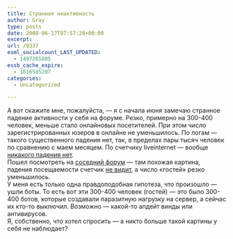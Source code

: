```yaml
---
title: Странная неактивность
author: Gray
type: posts
date: 2008-06-17T07:57:28+00:00
excerpt:
url: /9337
esml_socialcount_LAST_UPDATED:
  - 1497265805
essb_cache_expire:
  - 1616585207
categories:
  - Uncategorized

---
```








А вот скажите мне, пожалуйста, &#8212; я с начала июня замечаю странное падение активности у себя на форуме. Резко, примерно на 300-400 человек, меньше стало онлайновых посетителей. При этом число зарегистрированных юзеров в онлайне не уменьшилось. По логам &#8212; такого существенного падения нет, так, в пределах пары тысяч человек по сравнению с маем месяцем. По счетчику liveinternet &#8212; вообще <a href="http://www.liveinternet.ru/stat/forum.searchengines.ru/index.html?period=week" target="_blank">никакого падения нет</a>.  
Пошел посмотреть на <a href="http://mastertalk.ru/" target="_blank">соседний форум</a> &#8212; там похожая картина, падения посещаемости счетчик <a href="http://www.liveinternet.ru/stat/mastertalk.ru/index.html?period=week" target="_blank">не видит</a>, а число &#171;гостей&#187; резко уменьшилось.  
У меня есть только одна правдоподобная гипотеза, что произошло &#8212; ушли боты. То есть вот эти 300-400 человек (гостей) &#8212; это было 300-400 ботов, которые создавали паразитную нагрузку на сервер, а сейчас их кто-то выключил. Возможно &#8212; какой-то апдейт винды или антивирусов.  
Я, собственно, что хотел спросить &#8212; а никто больше такой картины у себя не наблюдает?